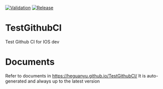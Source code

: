 [![Validation](https://github.com/heguanyu/TestGithubCI/actions/workflows/validation.yml/badge.svg)](https://github.com/heguanyu/TestGithubCI/actions/workflows/validation.yml)
[![Release](https://github.com/heguanyu/TestGithubCI/actions/workflows/release.yml/badge.svg?branch=main)](https://github.com/heguanyu/TestGithubCI/actions/workflows/release.yml)

# TestGithubCI
Test Github CI for IOS dev

# Documents
Refer to documents in https://heguanyu.github.io/TestGithubCI/
It is auto-generated and always up to the latest version
